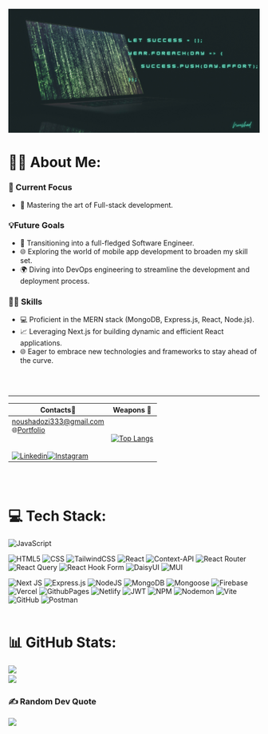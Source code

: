 ![Hard work is beautiful!](/assets/Noushad.png "quote")

# 👨‍💻 About Me:

### 🚀 Current Focus
- 🔧 Mastering the art of Full-stack development.<br>
### 💡Future Goals
- 🚀 Transitioning into a full-fledged Software Engineer.
- 🌐 Exploring the world of mobile app development to broaden my skill set.
- 🌍 Diving into DevOps engineering to streamline the development and deployment process.
### 👨‍💻 Skills
- 💻 Proficient in the MERN stack (MongoDB, Express.js, React, Node.js).
- 📈 Leveraging Next.js for building dynamic and efficient React applications.
- 🌐 Eager to embrace new technologies and frameworks to stay ahead of the curve.
<br>
<br>


---

| Contacts🚀                                                                                                                                                                                                                                                                                                                                                                                                                                                                                                                                                                                                                                                                                                                                                                                                                                                                            | Weapons 🌟                                                                                                                                                       |
| ------------------------------------------------------------------------------------------------------------------------------------------------------------------------------------------------------------------------------------------------------------------------------------------------------------------------------------------------------------------------------------------------------------------------------------------------------------------------------------------------------------------------------------------------------------------------------------------------------------------------------------------------------------------------------------------------------------------------------------------------------------------------------------------------------------------------------------------------------------------------------------- | ---------------------------------------------------------------------------------------------------------------------------------------------------------------- |
| [noushadozi333@gmail.com](mailto:noushadozi333@gmail.com)<br>🌐[Portfolio](https://noushad-zaman.web.app)<br><br><br>[![Linkedin](https://img.shields.io/badge/-linkedin-122f2b?style=for-the-badge&labelColor=94cac7&logo=linkedin&logoColor=2aa889)](https://www.linkedin.com/in/noushadzaman)[![Instagram](https://img.shields.io/badge/-Instagram-122f2b?style=for-the-badge&labelColor=94cac7&logo=instagram&logoColor=2aa889)](https://www.instagram.com/noushad_ozi)<br> | [![Top Langs](https://github-readme-stats.vercel.app/api/top-langs/?username=noushadzaman&theme=gotham)](https://github.com/noushadzaman/github-readme-stats) |

<br>
<br>

# 💻 Tech Stack:

![JavaScript](https://img.shields.io/badge/javascript-%23323330.svg?style=for-the-badge&logo=javascript&logoColor=%23F7DF1E)
<!-- ![TypeScript](https://img.shields.io/badge/typescript-%23007ACC.svg?style=for-the-badge&logo=typescript&logoColor=white) -->
![HTML5](https://img.shields.io/badge/html5-%23E34F26.svg?style=for-the-badge&logo=html5&logoColor=white)
![CSS](https://img.shields.io/badge/css-%23007ACC.svg?style=for-the-badge&logo=css3&logoColor=white)
![TailwindCSS](https://img.shields.io/badge/tailwindcss-%2338B2AC.svg?style=for-the-badge&logo=tailwind-css&logoColor=white)
![React](https://img.shields.io/badge/react-%2320232a.svg?style=for-the-badge&logo=react&logoColor=%2361DAFB)
![Context-API](https://img.shields.io/badge/Context--Api-000000?style=for-the-badge&logo=react)
![React Router](https://img.shields.io/badge/React_Router-CA4245?style=for-the-badge&logo=react-router&logoColor=white)
![React Query](https://img.shields.io/badge/-React%20Query-FF4154?style=for-the-badge&logo=react%20query&logoColor=white)
![React Hook Form](https://img.shields.io/badge/React%20Hook%20Form-%23EC5990.svg?style=for-the-badge&logo=reacthookform&logoColor=white)
![DaisyUI](https://img.shields.io/badge/daisyui-5A0EF8?style=for-the-badge&logo=daisyui&logoColor=white)
![MUI](https://img.shields.io/badge/MUI-%230081CB.svg?style=for-the-badge&logo=mui&logoColor=white)
<!-- ![Redux](https://img.shields.io/badge/redux-%23593d88.svg?style=for-the-badge&logo=redux&logoColor=white) -->
![Next JS](https://img.shields.io/badge/Next-black?style=for-the-badge&logo=next.js&logoColor=white)
![Express.js](https://img.shields.io/badge/express.js-%23404d59.svg?style=for-the-badge&logo=express&logoColor=%2361DAFB)
![NodeJS](https://img.shields.io/badge/node.js-6DA55F?style=for-the-badge&logo=node.js&logoColor=white)
![MongoDB](https://img.shields.io/badge/MongoDB-%234ea94b.svg?style=for-the-badge&logo=mongodb&logoColor=white)
![Mongoose](https://img.shields.io/badge/Mongoose-A52A2A.svg?style=for-the-badge&logo=mongoose&logoColor=white)
![Firebase](https://img.shields.io/badge/firebase-FFD700?style=for-the-badge&logo=firebase&logoColor=white)
![Vercel](https://img.shields.io/badge/vercel-%23000000.svg?style=for-the-badge&logo=vercel&logoColor=white)
![GithubPages](https://img.shields.io/badge/github%20pages-121013?style=for-the-badge&logo=github&logoColor=white)
![Netlify](https://img.shields.io/badge/netlify-%23000000.svg?style=for-the-badge&logo=netlify&logoColor=#00C7B7)
![JWT](https://img.shields.io/badge/JWT-black?style=for-the-badge&logo=JSON%20web%20tokens)
![NPM](https://img.shields.io/badge/NPM-%23CB3837.svg?style=for-the-badge&logo=npm&logoColor=white)
![Nodemon](https://img.shields.io/badge/NODEMON-%23323330.svg?style=for-the-badge&logo=nodemon&logoColor=%BBDEAD)
![Vite](https://img.shields.io/badge/vite-%23646CFF.svg?style=for-the-badge&logo=vite&logoColor=white)
![GitHub](https://img.shields.io/badge/github-%23121011.svg?style=for-the-badge&logo=github&logoColor=white)
![Postman](https://img.shields.io/badge/Postman-FF6C37?style=for-the-badge&logo=postman&logoColor=white)
<br>
<br>

# 📊 GitHub Stats:

![](https://github-readme-stats.vercel.app/api?username=noushadzaman&theme=gotham&hide_border=false&include_all_commits=false&count_private=false)<br/>
![](https://github-readme-streak-stats.herokuapp.com/?user=noushadzaman&theme=gotham&hide_border=false)

### ✍️ Random Dev Quote

![](https://quotes-github-readme.vercel.app/api?type=horizontal&theme=merko)

